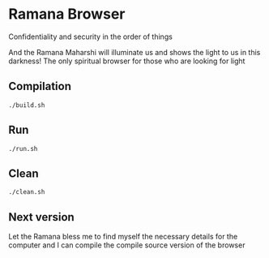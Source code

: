 # Ramana Browser

Confidentiality and security in the order of things

And the Ramana Maharshi will illuminate us and shows the light to us in this darkness! The only spiritual browser for those who are looking for light

## Compilation

`./build.sh`

## Run

`./run.sh`

## Clean

`./clean.sh`

## Next version

Let the Ramana bless me to find myself the necessary details for the computer and I can compile the compile source version of the browser